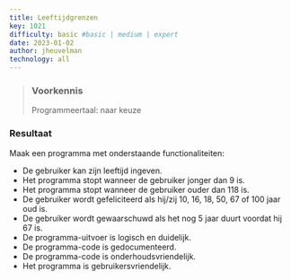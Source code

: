 ```yaml
---
title: Leeftijdgrenzen
key: 1021
difficulty: basic #basic | medium | expert
date: 2023-01-02
author: jheuvelman
technology: all
---
```






> ### Voorkennis
> Programmeertaal: naar keuze

### Resultaat
Maak een programma met onderstaande functionaliteiten:

- De gebruiker kan zijn leeftijd ingeven.
- Het programma stopt wanneer de gebruiker jonger dan 9 is.
- Het programma stopt wanneer de gebruiker ouder dan 118 is.
- De gebruiker wordt gefeliciteerd als hij/zij 10, 16, 18, 50, 67 of 100 jaar oud is.
- De gebruiker wordt gewaarschuwd als het nog 5 jaar duurt voordat hij 67 is.
- De programma-uitvoer is logisch en duidelijk.
- De programma-code is gedocumenteerd.
- De programma-code is onderhoudsvriendelijk.
- Het programma is gebruikersvriendelijk.
